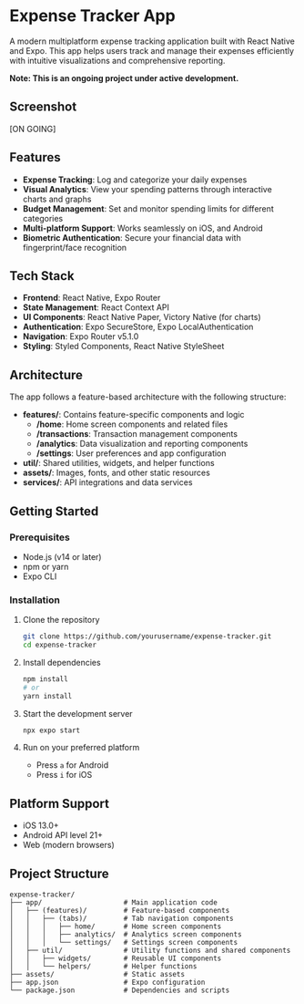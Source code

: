 # Expense Tracker App

A modern multiplatform expense tracking application built with React Native and Expo. This app helps users track and manage their expenses efficiently with intuitive visualizations and comprehensive reporting.

**Note: This is an ongoing project under active development.**

## Screenshot

[ON GOING]

## Features

- **Expense Tracking**: Log and categorize your daily expenses
- **Visual Analytics**: View your spending patterns through interactive charts and graphs
- **Budget Management**: Set and monitor spending limits for different categories
- **Multi-platform Support**: Works seamlessly on iOS, and Android
- **Biometric Authentication**: Secure your financial data with fingerprint/face recognition

## Tech Stack

- **Frontend**: React Native, Expo Router
- **State Management**: React Context API
- **UI Components**: React Native Paper, Victory Native (for charts)
- **Authentication**: Expo SecureStore, Expo LocalAuthentication
- **Navigation**: Expo Router v5.1.0
- **Styling**: Styled Components, React Native StyleSheet

## Architecture

The app follows a feature-based architecture with the following structure:

- **features/**: Contains feature-specific components and logic
  - **/home**: Home screen components and related files
  - **/transactions**: Transaction management components
  - **/analytics**: Data visualization and reporting components
  - **/settings**: User preferences and app configuration
- **util/**: Shared utilities, widgets, and helper functions
- **assets/**: Images, fonts, and other static resources
- **services/**: API integrations and data services

## Getting Started

### Prerequisites

- Node.js (v14 or later)
- npm or yarn
- Expo CLI

### Installation

1. Clone the repository

   ```bash
   git clone https://github.com/yourusername/expense-tracker.git
   cd expense-tracker
   ```

2. Install dependencies

   ```bash
   npm install
   # or
   yarn install
   ```

3. Start the development server

   ```bash
   npx expo start
   ```

4. Run on your preferred platform
   - Press `a` for Android
   - Press `i` for iOS

## Platform Support

- iOS 13.0+
- Android API level 21+
- Web (modern browsers)

## Project Structure

```
expense-tracker/
├── app/                    # Main application code
│   ├── (features)/         # Feature-based components
│   │   ├── (tabs)/         # Tab navigation components
│   │   │   ├── home/       # Home screen components
│   │   │   ├── analytics/  # Analytics screen components
│   │   │   └── settings/   # Settings screen components
│   ├── util/               # Utility functions and shared components
│   │   ├── widgets/        # Reusable UI components
│   │   └── helpers/        # Helper functions
├── assets/                 # Static assets
├── app.json                # Expo configuration
└── package.json            # Dependencies and scripts
```
